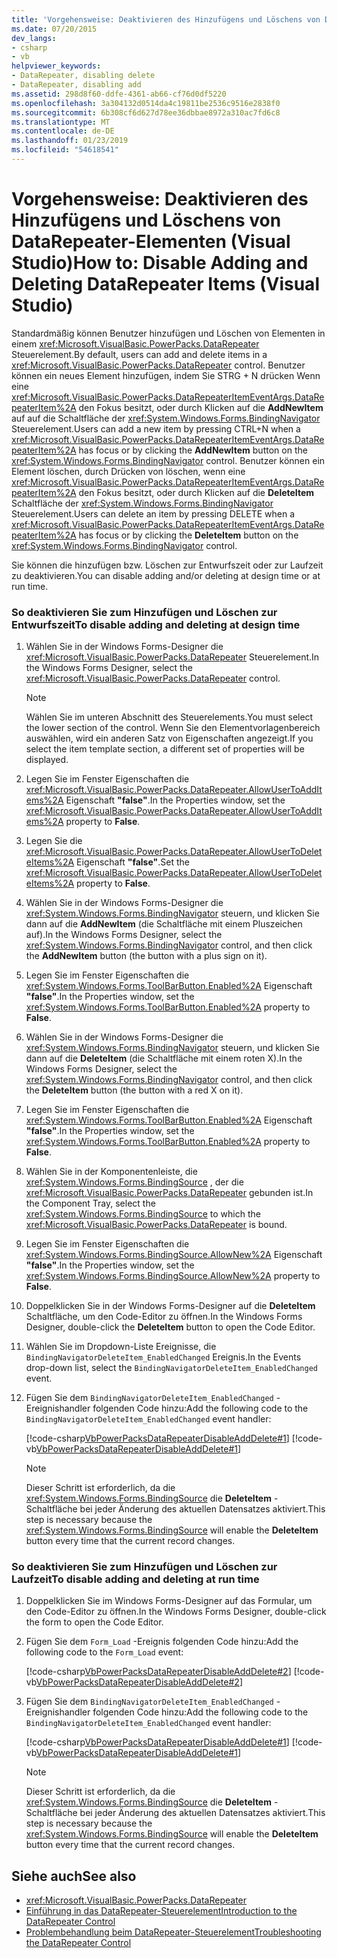 ```yaml
---
title: 'Vorgehensweise: Deaktivieren des Hinzufügens und Löschens von DataRepeater-Elementen (Visual Studio)'
ms.date: 07/20/2015
dev_langs:
- csharp
- vb
helpviewer_keywords:
- DataRepeater, disabling delete
- DataRepeater, disabling add
ms.assetid: 298d8f60-ddfe-4361-ab66-cf76d0df5220
ms.openlocfilehash: 3a304132d0514da4c19811be2536c9516e2838f0
ms.sourcegitcommit: 6b308cf6d627d78ee36dbbae8972a310ac7fd6c8
ms.translationtype: MT
ms.contentlocale: de-DE
ms.lasthandoff: 01/23/2019
ms.locfileid: "54618541"
---
```

# <a name="how-to-disable-adding-and-deleting-datarepeater-items-visual-studio"></a><span data-ttu-id="af631-102">Vorgehensweise: Deaktivieren des Hinzufügens und Löschens von DataRepeater-Elementen (Visual Studio)</span><span class="sxs-lookup"><span data-stu-id="af631-102">How to: Disable Adding and Deleting DataRepeater Items (Visual Studio)</span></span>
<span data-ttu-id="af631-103">Standardmäßig können Benutzer hinzufügen und Löschen von Elementen in einem <xref:Microsoft.VisualBasic.PowerPacks.DataRepeater> Steuerelement.</span><span class="sxs-lookup"><span data-stu-id="af631-103">By default, users can add and delete items in a <xref:Microsoft.VisualBasic.PowerPacks.DataRepeater> control.</span></span> <span data-ttu-id="af631-104">Benutzer können ein neues Element hinzufügen, indem Sie STRG + N drücken Wenn eine <xref:Microsoft.VisualBasic.PowerPacks.DataRepeaterItemEventArgs.DataRepeaterItem%2A> den Fokus besitzt, oder durch Klicken auf die **AddNewItem** auf auf die Schaltfläche der <xref:System.Windows.Forms.BindingNavigator> Steuerelement.</span><span class="sxs-lookup"><span data-stu-id="af631-104">Users can add a new item by pressing CTRL+N when a <xref:Microsoft.VisualBasic.PowerPacks.DataRepeaterItemEventArgs.DataRepeaterItem%2A> has focus or by clicking the **AddNewItem** button on the <xref:System.Windows.Forms.BindingNavigator> control.</span></span> <span data-ttu-id="af631-105">Benutzer können ein Element löschen, durch Drücken von löschen, wenn eine <xref:Microsoft.VisualBasic.PowerPacks.DataRepeaterItemEventArgs.DataRepeaterItem%2A> den Fokus besitzt, oder durch Klicken auf die **DeleteItem** Schaltfläche der <xref:System.Windows.Forms.BindingNavigator> Steuerelement.</span><span class="sxs-lookup"><span data-stu-id="af631-105">Users can delete an item by pressing DELETE when a <xref:Microsoft.VisualBasic.PowerPacks.DataRepeaterItemEventArgs.DataRepeaterItem%2A> has focus or by clicking the **DeleteItem** button on the <xref:System.Windows.Forms.BindingNavigator> control.</span></span>  
  
 <span data-ttu-id="af631-106">Sie können die hinzufügen bzw. Löschen zur Entwurfszeit oder zur Laufzeit zu deaktivieren.</span><span class="sxs-lookup"><span data-stu-id="af631-106">You can disable adding and/or deleting at design time or at run time.</span></span>  
  
### <a name="to-disable-adding-and-deleting-at-design-time"></a><span data-ttu-id="af631-107">So deaktivieren Sie zum Hinzufügen und Löschen zur Entwurfszeit</span><span class="sxs-lookup"><span data-stu-id="af631-107">To disable adding and deleting at design time</span></span>  
  
1.  <span data-ttu-id="af631-108">Wählen Sie in der Windows Forms-Designer die <xref:Microsoft.VisualBasic.PowerPacks.DataRepeater> Steuerelement.</span><span class="sxs-lookup"><span data-stu-id="af631-108">In the Windows Forms Designer, select the <xref:Microsoft.VisualBasic.PowerPacks.DataRepeater> control.</span></span>  
  
    > [!NOTE]
    >  <span data-ttu-id="af631-109">Wählen Sie im unteren Abschnitt des Steuerelements.</span><span class="sxs-lookup"><span data-stu-id="af631-109">You must select the lower section of the control.</span></span> <span data-ttu-id="af631-110">Wenn Sie den Elementvorlagenbereich auswählen, wird ein anderen Satz von Eigenschaften angezeigt.</span><span class="sxs-lookup"><span data-stu-id="af631-110">If you select the item template section, a different set of properties will be displayed.</span></span>  
  
2.  <span data-ttu-id="af631-111">Legen Sie im Fenster Eigenschaften die <xref:Microsoft.VisualBasic.PowerPacks.DataRepeater.AllowUserToAddItems%2A> Eigenschaft **"false"**.</span><span class="sxs-lookup"><span data-stu-id="af631-111">In the Properties window, set the <xref:Microsoft.VisualBasic.PowerPacks.DataRepeater.AllowUserToAddItems%2A> property to **False**.</span></span>  
  
3.  <span data-ttu-id="af631-112">Legen Sie die <xref:Microsoft.VisualBasic.PowerPacks.DataRepeater.AllowUserToDeleteItems%2A> Eigenschaft **"false"**.</span><span class="sxs-lookup"><span data-stu-id="af631-112">Set the <xref:Microsoft.VisualBasic.PowerPacks.DataRepeater.AllowUserToDeleteItems%2A> property to **False**.</span></span>  
  
4.  <span data-ttu-id="af631-113">Wählen Sie in der Windows Forms-Designer die <xref:System.Windows.Forms.BindingNavigator> steuern, und klicken Sie dann auf die **AddNewItem** (die Schaltfläche mit einem Pluszeichen auf).</span><span class="sxs-lookup"><span data-stu-id="af631-113">In the Windows Forms Designer, select the <xref:System.Windows.Forms.BindingNavigator> control, and then click the **AddNewItem** button (the button with a plus sign on it).</span></span>  
  
5.  <span data-ttu-id="af631-114">Legen Sie im Fenster Eigenschaften die <xref:System.Windows.Forms.ToolBarButton.Enabled%2A> Eigenschaft **"false"**.</span><span class="sxs-lookup"><span data-stu-id="af631-114">In the Properties window, set the <xref:System.Windows.Forms.ToolBarButton.Enabled%2A> property to **False**.</span></span>  
  
6.  <span data-ttu-id="af631-115">Wählen Sie in der Windows Forms-Designer die <xref:System.Windows.Forms.BindingNavigator> steuern, und klicken Sie dann auf die **DeleteItem** (die Schaltfläche mit einem roten X).</span><span class="sxs-lookup"><span data-stu-id="af631-115">In the Windows Forms Designer, select the <xref:System.Windows.Forms.BindingNavigator> control, and then click the **DeleteItem** button (the button with a red X on it).</span></span>  
  
7.  <span data-ttu-id="af631-116">Legen Sie im Fenster Eigenschaften die <xref:System.Windows.Forms.ToolBarButton.Enabled%2A> Eigenschaft **"false"**.</span><span class="sxs-lookup"><span data-stu-id="af631-116">In the Properties window, set the <xref:System.Windows.Forms.ToolBarButton.Enabled%2A> property to **False**.</span></span>  
  
8.  <span data-ttu-id="af631-117">Wählen Sie in der Komponentenleiste, die <xref:System.Windows.Forms.BindingSource> , der die <xref:Microsoft.VisualBasic.PowerPacks.DataRepeater> gebunden ist.</span><span class="sxs-lookup"><span data-stu-id="af631-117">In the Component Tray, select the <xref:System.Windows.Forms.BindingSource> to which the <xref:Microsoft.VisualBasic.PowerPacks.DataRepeater> is bound.</span></span>  
  
9. <span data-ttu-id="af631-118">Legen Sie im Fenster Eigenschaften die <xref:System.Windows.Forms.BindingSource.AllowNew%2A> Eigenschaft **"false"**.</span><span class="sxs-lookup"><span data-stu-id="af631-118">In the Properties window, set the <xref:System.Windows.Forms.BindingSource.AllowNew%2A> property to **False**.</span></span>  
  
10. <span data-ttu-id="af631-119">Doppelklicken Sie in der Windows Forms-Designer auf die **DeleteItem** Schaltfläche, um den Code-Editor zu öffnen.</span><span class="sxs-lookup"><span data-stu-id="af631-119">In the Windows Forms Designer, double-click the **DeleteItem** button to open the Code Editor.</span></span>  
  
11. <span data-ttu-id="af631-120">Wählen Sie im Dropdown-Liste Ereignisse, die `BindingNavigatorDeleteItem_EnabledChanged` Ereignis.</span><span class="sxs-lookup"><span data-stu-id="af631-120">In the Events drop-down list, select the `BindingNavigatorDeleteItem_EnabledChanged` event.</span></span>  
  
12. <span data-ttu-id="af631-121">Fügen Sie dem `BindingNavigatorDeleteItem_EnabledChanged` -Ereignishandler folgenden Code hinzu:</span><span class="sxs-lookup"><span data-stu-id="af631-121">Add the following code to the `BindingNavigatorDeleteItem_EnabledChanged` event handler:</span></span>  
  
     [!code-csharp[VbPowerPacksDataRepeaterDisableAddDelete#1](../../../visual-basic/developing-apps/windows-forms/codesnippet/CSharp/how-to-disable-adding-and-deleting-datarepeater-items-visual-studio_1.cs)]
     [!code-vb[VbPowerPacksDataRepeaterDisableAddDelete#1](../../../visual-basic/developing-apps/windows-forms/codesnippet/VisualBasic/how-to-disable-adding-and-deleting-datarepeater-items-visual-studio_1.vb)]  
  
    > [!NOTE]
    >  <span data-ttu-id="af631-122">Dieser Schritt ist erforderlich, da die <xref:System.Windows.Forms.BindingSource> die **DeleteItem** -Schaltfläche bei jeder Änderung des aktuellen Datensatzes aktiviert.</span><span class="sxs-lookup"><span data-stu-id="af631-122">This step is necessary because the <xref:System.Windows.Forms.BindingSource> will enable the **DeleteItem** button every time that the current record changes.</span></span>  
  
### <a name="to-disable-adding-and-deleting-at-run-time"></a><span data-ttu-id="af631-123">So deaktivieren Sie zum Hinzufügen und Löschen zur Laufzeit</span><span class="sxs-lookup"><span data-stu-id="af631-123">To disable adding and deleting at run time</span></span>  
  
1.  <span data-ttu-id="af631-124">Doppelklicken Sie im Windows Forms-Designer auf das Formular, um den Code-Editor zu öffnen.</span><span class="sxs-lookup"><span data-stu-id="af631-124">In the Windows Forms Designer, double-click the form to open the Code Editor.</span></span>  
  
2.  <span data-ttu-id="af631-125">Fügen Sie dem `Form_Load` -Ereignis folgenden Code hinzu:</span><span class="sxs-lookup"><span data-stu-id="af631-125">Add the following code to the `Form_Load` event:</span></span>  
  
     [!code-csharp[VbPowerPacksDataRepeaterDisableAddDelete#2](../../../visual-basic/developing-apps/windows-forms/codesnippet/CSharp/how-to-disable-adding-and-deleting-datarepeater-items-visual-studio_2.cs)]
     [!code-vb[VbPowerPacksDataRepeaterDisableAddDelete#2](../../../visual-basic/developing-apps/windows-forms/codesnippet/VisualBasic/how-to-disable-adding-and-deleting-datarepeater-items-visual-studio_2.vb)]  
  
3.  <span data-ttu-id="af631-126">Fügen Sie dem `BindingNavigatorDeleteItem_EnabledChanged` -Ereignishandler folgenden Code hinzu:</span><span class="sxs-lookup"><span data-stu-id="af631-126">Add the following code to the `BindingNavigatorDeleteItem_EnabledChanged` event handler:</span></span>  
  
     [!code-csharp[VbPowerPacksDataRepeaterDisableAddDelete#1](../../../visual-basic/developing-apps/windows-forms/codesnippet/CSharp/how-to-disable-adding-and-deleting-datarepeater-items-visual-studio_1.cs)]
     [!code-vb[VbPowerPacksDataRepeaterDisableAddDelete#1](../../../visual-basic/developing-apps/windows-forms/codesnippet/VisualBasic/how-to-disable-adding-and-deleting-datarepeater-items-visual-studio_1.vb)]  
  
    > [!NOTE]
    >  <span data-ttu-id="af631-127">Dieser Schritt ist erforderlich, da die <xref:System.Windows.Forms.BindingSource> die **DeleteItem** -Schaltfläche bei jeder Änderung des aktuellen Datensatzes aktiviert.</span><span class="sxs-lookup"><span data-stu-id="af631-127">This step is necessary because the <xref:System.Windows.Forms.BindingSource> will enable the **DeleteItem** button every time that the current record changes.</span></span>  
  
## <a name="see-also"></a><span data-ttu-id="af631-128">Siehe auch</span><span class="sxs-lookup"><span data-stu-id="af631-128">See also</span></span>
- <xref:Microsoft.VisualBasic.PowerPacks.DataRepeater>
- [<span data-ttu-id="af631-129">Einführung in das DataRepeater-Steuerelement</span><span class="sxs-lookup"><span data-stu-id="af631-129">Introduction to the DataRepeater Control</span></span>](../../../visual-basic/developing-apps/windows-forms/introduction-to-the-datarepeater-control-visual-studio.md)
- [<span data-ttu-id="af631-130">Problembehandlung beim DataRepeater-Steuerelement</span><span class="sxs-lookup"><span data-stu-id="af631-130">Troubleshooting the DataRepeater Control</span></span>](../../../visual-basic/developing-apps/windows-forms/troubleshooting-the-datarepeater-control-visual-studio.md)
